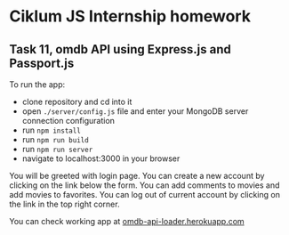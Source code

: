 # Ciklum JS Internship homework

## Task 11, omdb API using Express.js and Passport.js

To run the app:
- clone repository and cd into it
- open `./server/config.js` file and enter your MongoDB server connection configuration
- run `npm install`
- run `npm run build`
- run `npm run server`
- navigate to localhost:3000 in your browser

You will be greeted with login page. You can create a new account by clicking on the link below the form. You can add comments to movies and add movies to favorites. You can log out of current account by clicking on the link in the top right corner.

You can check working app at [omdb-api-loader.herokuapp.com](https://omdb-api-loader.herokuapp.com/)